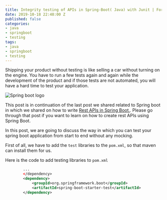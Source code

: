 ```yaml
---
title: Integrity testing of APIs in Spring-Boot( Java) with Junit | For Beginners
date: 2019-10-18 22:48:00 Z
published: false
categories:
- java
- springboot
- testing
tags:
- java
- springboot
- testing
---
```


Shipping your product without testing is like selling a car without turning on the engine. You have to run a few tests again and again while the development of the product and if those tests are not automated, you will have a hard time to test your application.

![Spring boot logo](https://imgur.com/BEIqT5f "Spring boot logo")

This post is in continuation of the last post we shared related to Spring boot in which we shared on how to write [Rest APIs in Spring Boot.](https://singh1114.github.io/blog/building-restful-apis-with-java-spring-boot-framework-for-beginners/). Please go through that post if you want to learn on how to create rest APIs using Spring Boot.

In this post, we are going to discuss the way in which you can test your spring boot application from start to end without any mocking.

First of all, we have to add the `test` libraries to the `pom.xml`, so that maven can install them for us.

Here is the code to add testing libraries to `pom.xml`

```xml
        ...
        </dependency>
        <dependency>
            <groupId>org.springframework.boot</groupId>
            <artifactId>spring-boot-starter-test</artifactId>
        </dependency>
```